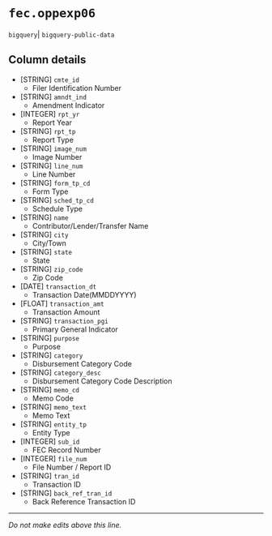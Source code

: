 # `fec.oppexp06`
`bigquery`| `bigquery-public-data`

## Column details
* [STRING]    `cmte_id`
  - Filer Identification Number
* [STRING]    `amndt_ind`
  - Amendment Indicator
* [INTEGER]   `rpt_yr`
  - Report Year
* [STRING]    `rpt_tp`
  - Report Type
* [STRING]    `image_num`
  - Image Number
* [STRING]    `line_num`
  - Line Number
* [STRING]    `form_tp_cd`
  - Form Type
* [STRING]    `sched_tp_cd`
  - Schedule Type
* [STRING]    `name`
  - Contributor/Lender/Transfer Name
* [STRING]    `city`
  - City/Town
* [STRING]    `state`
  - State
* [STRING]    `zip_code`
  - Zip Code
* [DATE]      `transaction_dt`
  - Transaction Date(MMDDYYYY)
* [FLOAT]     `transaction_amt`
  - Transaction Amount
* [STRING]    `transaction_pgi`
  - Primary General Indicator
* [STRING]    `purpose`
  - Purpose
* [STRING]    `category`
  - Disbursement Category Code
* [STRING]    `category_desc`
  - Disbursement Category Code Description
* [STRING]    `memo_cd`
  - Memo Code
* [STRING]    `memo_text`
  - Memo Text
* [STRING]    `entity_tp`
  - Entity Type
* [INTEGER]   `sub_id`
  - FEC Record Number
* [INTEGER]   `file_num`
  - File Number / Report ID
* [STRING]    `tran_id`
  - Transaction ID
* [STRING]    `back_ref_tran_id`
  - Back Reference Transaction ID

-------------------------------------------------------------------------------
*Do not make edits above this line.*
